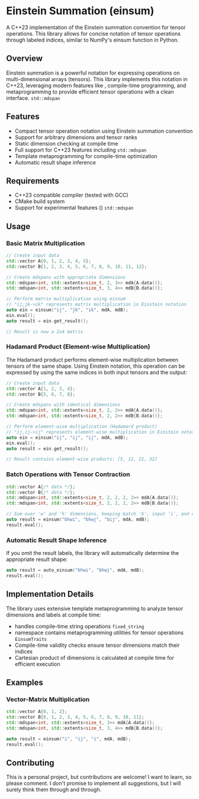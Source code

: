 # Einstein Summation (einsum)

A C++23 implementation of the Einstein summation convention for tensor operations. This library allows for concise
notation of tensor operations through labeled indices, similar to NumPy's einsum function in Python.

## Overview

Einstein summation is a powerful notation for expressing operations on multi-dimensional arrays (tensors). This library
implements this notation in C++23, leveraging modern features like , compile-time programming, and metaprogramming to
provide efficient tensor operations with a clean interface. `std::mdspan`

## Features

- Compact tensor operation notation using Einstein summation convention
- Support for arbitrary dimensions and tensor ranks
- Static dimension checking at compile time
- Full support for C++23 features including `std::mdspan`
- Template metaprogramming for compile-time optimization
- Automatic result shape inference

## Requirements

- C++23 compatible compiler (tested with GCC)
- CMake build system
- Support for experimental features () `std::mdspan`

## Usage

### Basic Matrix Multiplication

``` cpp
// Create input data
std::vector A{0, 1, 2, 3, 4, 5};
std::vector B{1, 2, 3, 4, 5, 6, 7, 8, 9, 10, 11, 12};

// Create mdspans with appropriate dimensions
std::mdspan<int, std::extents<size_t, 2, 3>> mdA{A.data()};
std::mdspan<int, std::extents<size_t, 3, 4>> mdB{B.data()};

// Perform matrix multiplication using einsum
// "ij,jk->ik" represents matrix multiplication in Einstein notation
auto ein = einsum("ij", "jk", "ik", mdA, mdB);
ein.eval();
auto result = ein.get_result();

// Result is now a 2x4 matrix
```

### Hadamard Product (Element-wise Multiplication)

The Hadamard product performs element-wise multiplication between tensors of the same shape. Using Einstein notation,
this operation can be expressed by using the same indices in both input tensors and the output:

``` cpp
// Create input data
std::vector A{1, 2, 3, 4};
std::vector B{5, 6, 7, 8};

// Create mdspans with identical dimensions
std::mdspan<int, std::extents<size_t, 2, 2>> mdA{A.data()};
std::mdspan<int, std::extents<size_t, 2, 2>> mdB{B.data()};

// Perform element-wise multiplication (Hadamard product)
// "ij,ij->ij" represents element-wise multiplication in Einstein notation
auto ein = einsum("ij", "ij", "ij", mdA, mdB);
ein.eval();
auto result = ein.get_result();

// Result contains element-wise products: [5, 12, 21, 32]
```

### Batch Operations with Tensor Contraction

``` cpp
std::vector A{/* data */};
std::vector B{/* data */};
std::mdspan<int, std::extents<size_t, 2, 2, 2, 2>> mdA{A.data()};
std::mdspan<int, std::extents<size_t, 2, 2, 2, 2>> mdB{B.data()};

// Sum over 'w' and 'h' dimensions, keeping batch 'b', input 'i', and output 'j'
auto result = einsum("bhwi", "bhwj", "bij", mdA, mdB);
result.eval();
```

### Automatic Result Shape Inference

If you omit the result labels, the library will automatically determine the appropriate result shape:

``` cpp
auto result = auto_einsum("bhwi", "bhwj", mdA, mdB);
result.eval();
```

## Implementation Details

The library uses extensive template metaprogramming to analyze tensor dimensions and labels at compile time:

- handles compile-time string operations `fixed_string`
- namespace contains metaprogramming utilities for tensor operations `EinsumTraits`
- Compile-time validity checks ensure tensor dimensions match their indices
- Cartesian product of dimensions is calculated at compile time for efficient execution

## Examples

### Vector-Matrix Multiplication

``` cpp
std::vector A{0, 1, 2};
std::vector B{0, 1, 2, 3, 4, 5, 6, 7, 8, 9, 10, 11};
std::mdspan<int, std::extents<size_t, 3>> mdA{A.data()};
std::mdspan<int, std::extents<size_t, 3, 4>> mdB{B.data()};

auto result = einsum("i", "ij", "i", mdA, mdB);
result.eval();
```

## Contributing

This is a personal project, but contributions are welcome! I want to learn, so please comment. I don't promise to
implement all suggestions, but I will surely think them through and through.
